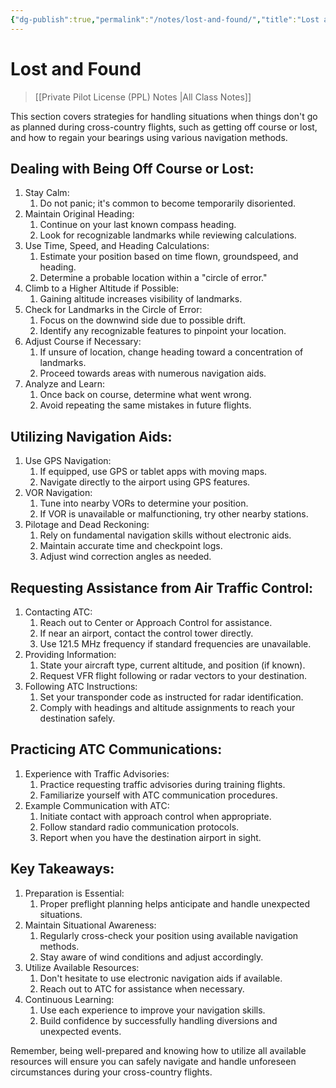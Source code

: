 ```yaml
---
{"dg-publish":true,"permalink":"/notes/lost-and-found/","title":"Lost and Found","tags":["aviation","classnotes"]}
---
```



# Lost and Found
> [[Private Pilot License (PPL) Notes \|All Class Notes]]

This section covers strategies for handling situations when things don't go as planned during cross-country flights, such as getting off course or lost, and how to regain your bearings using various navigation methods.

## Dealing with Being Off Course or Lost:

1. Stay Calm:
    1. Do not panic; it's common to become temporarily disoriented.
2. Maintain Original Heading:
    1. Continue on your last known compass heading.
    2. Look for recognizable landmarks while reviewing calculations.
3. Use Time, Speed, and Heading Calculations:
    1. Estimate your position based on time flown, groundspeed, and heading.
    2. Determine a probable location within a "circle of error."
4. Climb to a Higher Altitude if Possible:
    1. Gaining altitude increases visibility of landmarks.
5. Check for Landmarks in the Circle of Error:
    1. Focus on the downwind side due to possible drift.
    2. Identify any recognizable features to pinpoint your location.
6. Adjust Course if Necessary:
    1. If unsure of location, change heading toward a concentration of landmarks.
    2. Proceed towards areas with numerous navigation aids.
7. Analyze and Learn:
    1. Once back on course, determine what went wrong.
    2. Avoid repeating the same mistakes in future flights.

## Utilizing Navigation Aids:

1. Use GPS Navigation:
    1. If equipped, use GPS or tablet apps with moving maps.
    2. Navigate directly to the airport using GPS features.
2. VOR Navigation:
    1. Tune into nearby VORs to determine your position.
    2. If VOR is unavailable or malfunctioning, try other nearby stations.
3. Pilotage and Dead Reckoning:
    1. Rely on fundamental navigation skills without electronic aids.
    2. Maintain accurate time and checkpoint logs.
    3. Adjust wind correction angles as needed.

## Requesting Assistance from Air Traffic Control:

1. Contacting ATC:
    1. Reach out to Center or Approach Control for assistance.
    2. If near an airport, contact the control tower directly.
    3. Use 121.5 MHz frequency if standard frequencies are unavailable.
2. Providing Information:
    1. State your aircraft type, current altitude, and position (if known).
    2. Request VFR flight following or radar vectors to your destination.
3. Following ATC Instructions:
    1. Set your transponder code as instructed for radar identification.
    2. Comply with headings and altitude assignments to reach your destination safely.

## Practicing ATC Communications:

1. Experience with Traffic Advisories:
    1. Practice requesting traffic advisories during training flights.
    2. Familiarize yourself with ATC communication procedures.
2. Example Communication with ATC:
    1. Initiate contact with approach control when appropriate.
    2. Follow standard radio communication protocols.
    3. Report when you have the destination airport in sight.

## Key Takeaways:

1. Preparation is Essential:
    1. Proper preflight planning helps anticipate and handle unexpected situations.
2. Maintain Situational Awareness:
    1. Regularly cross-check your position using available navigation methods.
    2. Stay aware of wind conditions and adjust accordingly.
3. Utilize Available Resources:
    1. Don't hesitate to use electronic navigation aids if available.
    2. Reach out to ATC for assistance when necessary.
4. Continuous Learning:
    1. Use each experience to improve your navigation skills.
    2. Build confidence by successfully handling diversions and unexpected events.

Remember, being well-prepared and knowing how to utilize all available resources will ensure you can safely navigate and handle unforeseen circumstances during your cross-country flights.